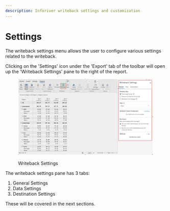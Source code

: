 ```yaml
---
description: Inforiver writeback settings and customization
---
```


# Settings

The writeback settings menu allows the user to configure various settings related to the writeback.

Clicking on the 'Settings' icon under the 'Export' tab of the toolbar will open up the 'Writeback Settings' pane to the right of the report.

<figure><img src="../../../.gitbook/assets/image (6) (5).png" alt=""><figcaption><p>Writeback Settings</p></figcaption></figure>

The writeback settings pane has 3 tabs:

1. General Settings
2. Data Settings
3. Destination Settings

These will be covered in the next sections.
